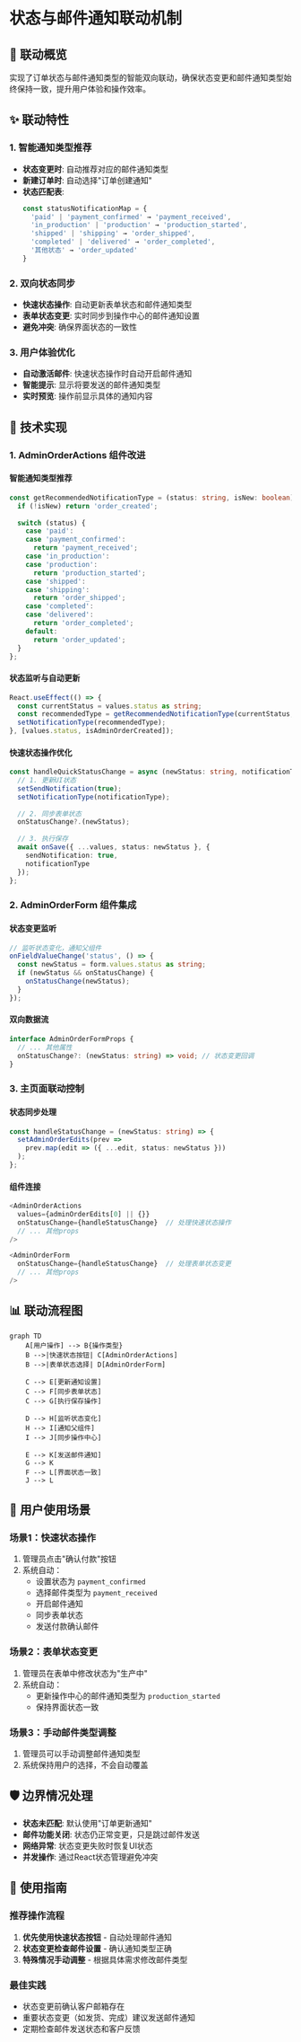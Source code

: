# 状态与邮件通知联动机制

## 🔄 联动概览

实现了订单状态与邮件通知类型的智能双向联动，确保状态变更和邮件通知类型始终保持一致，提升用户体验和操作效率。

## ✨ 联动特性

### 1. 智能通知类型推荐
- **状态变更时**: 自动推荐对应的邮件通知类型
- **新建订单时**: 自动选择"订单创建通知"
- **状态匹配表**:
  ```typescript
  const statusNotificationMap = {
    'paid' | 'payment_confirmed' → 'payment_received',
    'in_production' | 'production' → 'production_started', 
    'shipped' | 'shipping' → 'order_shipped',
    'completed' | 'delivered' → 'order_completed',
    '其他状态' → 'order_updated'
  }
  ```

### 2. 双向状态同步
- **快速状态操作**: 自动更新表单状态和邮件通知类型
- **表单状态变更**: 实时同步到操作中心的邮件通知设置
- **避免冲突**: 确保界面状态的一致性

### 3. 用户体验优化
- **自动激活邮件**: 快速状态操作时自动开启邮件通知
- **智能提示**: 显示将要发送的邮件通知类型
- **实时预览**: 操作前显示具体的通知内容

## 🔧 技术实现

### 1. AdminOrderActions 组件改进

#### 智能通知类型推荐
```typescript
const getRecommendedNotificationType = (status: string, isNew: boolean) => {
  if (!isNew) return 'order_created';
  
  switch (status) {
    case 'paid':
    case 'payment_confirmed':
      return 'payment_received';
    case 'in_production':
    case 'production':
      return 'production_started';
    case 'shipped':
    case 'shipping':
      return 'order_shipped';
    case 'completed':
    case 'delivered':
      return 'order_completed';
    default:
      return 'order_updated';
  }
};
```

#### 状态监听与自动更新
```typescript
React.useEffect(() => {
  const currentStatus = values.status as string;
  const recommendedType = getRecommendedNotificationType(currentStatus, isAdminOrderCreated);
  setNotificationType(recommendedType);
}, [values.status, isAdminOrderCreated]);
```

#### 快速状态操作优化
```typescript
const handleQuickStatusChange = async (newStatus: string, notificationType: string) => {
  // 1. 更新UI状态
  setSendNotification(true);
  setNotificationType(notificationType);
  
  // 2. 同步表单状态
  onStatusChange?.(newStatus);
  
  // 3. 执行保存
  await onSave({ ...values, status: newStatus }, { 
    sendNotification: true, 
    notificationType 
  });
};
```

### 2. AdminOrderForm 组件集成

#### 状态变更监听
```typescript
// 监听状态变化，通知父组件
onFieldValueChange('status', () => {
  const newStatus = form.values.status as string;
  if (newStatus && onStatusChange) {
    onStatusChange(newStatus);
  }
});
```

#### 双向数据流
```typescript
interface AdminOrderFormProps {
  // ... 其他属性
  onStatusChange?: (newStatus: string) => void; // 状态变更回调
}
```

### 3. 主页面联动控制

#### 状态同步处理
```typescript
const handleStatusChange = (newStatus: string) => {
  setAdminOrderEdits(prev => 
    prev.map(edit => ({ ...edit, status: newStatus }))
  );
};
```

#### 组件连接
```typescript
<AdminOrderActions
  values={adminOrderEdits[0] || {}}
  onStatusChange={handleStatusChange}  // 处理快速状态操作
  // ... 其他props
/>

<AdminOrderForm
  onStatusChange={handleStatusChange}  // 处理表单状态变更  
  // ... 其他props
/>
```

## 📊 联动流程图

```mermaid
graph TD
    A[用户操作] --> B{操作类型}
    B -->|快速状态按钮| C[AdminOrderActions]
    B -->|表单状态选择| D[AdminOrderForm]
    
    C --> E[更新通知设置]
    C --> F[同步表单状态]
    C --> G[执行保存操作]
    
    D --> H[监听状态变化]
    H --> I[通知父组件]
    I --> J[同步操作中心]
    
    E --> K[发送邮件通知]
    G --> K
    F --> L[界面状态一致]
    J --> L
```

## 🎯 用户使用场景

### 场景1：快速状态操作
1. 管理员点击"确认付款"按钮
2. 系统自动：
   - 设置状态为 `payment_confirmed`
   - 选择邮件类型为 `payment_received`
   - 开启邮件通知
   - 同步表单状态
   - 发送付款确认邮件

### 场景2：表单状态变更
1. 管理员在表单中修改状态为"生产中"
2. 系统自动：
   - 更新操作中心的邮件通知类型为 `production_started`
   - 保持界面状态一致

### 场景3：手动邮件类型调整
1. 管理员可以手动调整邮件通知类型
2. 系统保持用户的选择，不会自动覆盖

## 🛡️ 边界情况处理

- **状态未匹配**: 默认使用"订单更新通知"
- **邮件功能关闭**: 状态仍正常变更，只是跳过邮件发送
- **网络异常**: 状态变更失败时恢复UI状态
- **并发操作**: 通过React状态管理避免冲突

## 📝 使用指南

### 推荐操作流程
1. **优先使用快速状态按钮** - 自动处理邮件通知
2. **状态变更检查邮件设置** - 确认通知类型正确
3. **特殊情况手动调整** - 根据具体需求修改邮件类型

### 最佳实践
- 状态变更前确认客户邮箱存在
- 重要状态变更（如发货、完成）建议发送邮件通知
- 定期检查邮件发送状态和客户反馈 